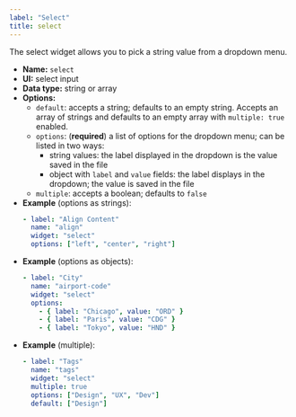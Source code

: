```yaml
---
label: "Select"
title: select
---
```


The select widget allows you to pick a string value from a dropdown menu.

- **Name:** `select`
- **UI:** select input
- **Data type:** string or array
- **Options:**
  - `default`: accepts a string; defaults to an empty string. Accepts an array of strings and defaults to an empty array with `multiple: true` enabled.
  - `options`: (**required**) a list of options for the dropdown menu; can be listed in two ways:
      - string values: the label displayed in the dropdown is the value saved in the file
      - object with `label` and `value` fields: the label displays in the dropdown; the value is saved in the file
  - `multiple`: accepts a boolean; defaults to `false`
- **Example** (options as strings):
    ```yaml
    - label: "Align Content"
      name: "align"
      widget: "select"
      options: ["left", "center", "right"]
    ```
- **Example** (options as objects):
    ```yaml
    - label: "City"
      name: "airport-code"
      widget: "select"
      options:
        - { label: "Chicago", value: "ORD" }
        - { label: "Paris", value: "CDG" }
        - { label: "Tokyo", value: "HND" }
    ```
- **Example** (multiple):
    ```yaml
    - label: "Tags"
      name: "tags"
      widget: "select"
      multiple: true
      options: ["Design", "UX", "Dev"]
      default: ["Design"]
    ```

